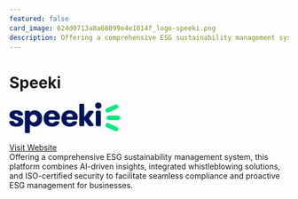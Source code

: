 ```yaml
---
featured: false
card_image: 624d0713a8a68099e4e1814f_logo-speeki.png
description: Offering a comprehensive ESG sustainability management system, this platform combines AI-driven insights, integrated whistleblowing solutions, and ISO-certified security to facilitate seamless compliance and proactive ESG management for businesses.
---
```


# Speeki
<img src="624d0713a8a68099e4e1814f_logo-speeki.png" alt="Logo" style="max-width: 200px; height: auto;">

<a href="https://www.speeki.com/en-US/products/esg-software">Visit Website</a>  
Offering a comprehensive ESG sustainability management system, this platform combines AI-driven insights, integrated whistleblowing solutions, and ISO-certified security to facilitate seamless compliance and proactive ESG management for businesses.
